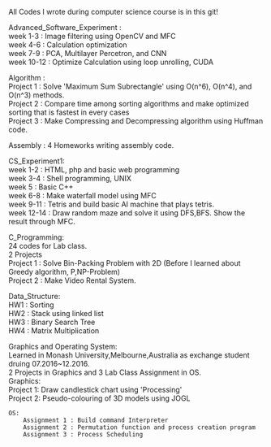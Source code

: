 All Codes I wrote during computer science course is in this git!
  
Advanced_Software_Experiment :  
	week 1-3 : Image filtering using OpenCV and MFC  
	week 4-6 : Calculation optimization  
	week 7-9 : PCA, Multilayer Percetron, and CNN  
	week 10-12 : Optimize Calculation using loop unrolling, CUDA  

Algorithm :  
	Project 1 : Solve 'Maximum Sum Subrectangle' using O(n^6), O(n^4), and O(n^3) methods.  
	Project 2 : Compare time among sorting algorithms and make optimized sorting that is fastest in every cases  
	Project 3 : Make Compressing and Decompressing algorithm using Huffman code.  
  
Assembly : 
	4 Homeworks writing assembly code.  
  
CS_Experiment1:  
	week 1-2 : HTML, php and basic web programming  
	week 3-4 : Shell programming, UNIX  
	week 5 : Basic C++  
	week 6-8 : Make waterfall model using MFC  
	week 9-11 : Tetris and build basic AI machine that plays tetris.  
	week 12-14 : Draw random maze and solve it using DFS,BFS. Show the result through MFC.  
  
C_Programming:  
	24 codes for Lab class.  
	2 Projects  
	Project 1 : Solve Bin-Packing Problem with 2D (Before I learned about Greedy algorithm, P,NP-Problem)  
	Project 2 : Make Video Rental System.  
  
Data_Structure:  
	HW1 : Sorting  
	HW2 : Stack using linked list  
	HW3 : Binary Search Tree  
	HW4 : Matrix Multiplication  
  
Graphics and Operating System:  
	Learned in Monash University,Melbourne,Australia as exchange student druing 07.2016~12.2016.  
	2 Projects in Graphics and 3 Lab Class Assignment in OS.  
	Graphics:  
		Project 1: Draw candlestick chart using 'Processing'  
		Project 2: Pseudo-colouring of 3D models using JOGL  
	  
	OS:  
		Assignment 1 : Build command Interpreter  
		Assignment 2 : Permutation function and process creation program  
		Assignment 3 : Process Scheduling  

